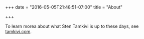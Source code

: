 +++
date = "2016-05-05T21:48:51-07:00"
title = "About"

+++

To learn morea about what Sten Tamkivi is up to these days, see [tamkivi.com](https://tamkivi.com).
